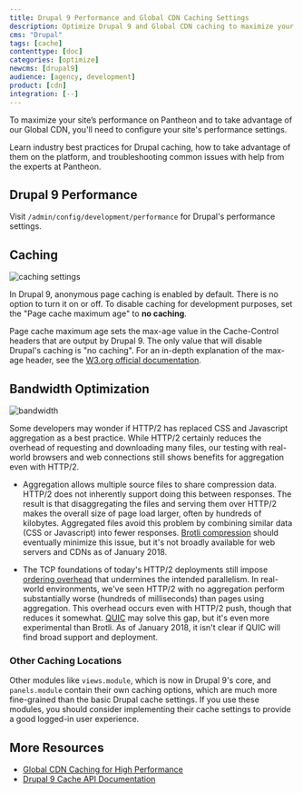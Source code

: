 ```yaml
---
title: Drupal 9 Performance and Global CDN Caching Settings
description: Optimize Drupal 9 and Global CDN caching to maximize your Pantheon site's performance.
cms: "Drupal"
tags: [cache]
contenttype: [doc]
categories: [optimize]
newcms: [drupal9]
audience: [agency, development]
product: [cdn]
integration: [--]
---
```


To maximize your site’s performance on Pantheon and to take advantage of our Global CDN, you'll need to configure your site's performance settings.

<Enablement title="Agency WebOps Training" link="https://pantheon.io/learn-pantheon?docs" campaign="docs-webops">

Learn industry best practices for Drupal caching, how to take advantage of them on the platform, and troubleshooting common issues with help from the experts at Pantheon.

</Enablement>

## Drupal 9 Performance 

Visit `/admin/config/development/performance` for Drupal's performance settings.

## Caching

![caching settings](../images/drupal-8-performance-settings.png)

In Drupal 9, anonymous page caching is enabled by default. There is no option to turn it on or off. To disable caching for development purposes, set the "Page cache maximum age" to **no caching**.

Page cache maximum age sets the max-age value in the Cache-Control headers that are output by Drupal 9. The only value that will disable Drupal's caching is "no caching". For an in-depth explanation of the max-age header, see the [W3.org official documentation](https://www.w3.org/Protocols/rfc2616/rfc2616-sec14.html#sec14.9.3).

## Bandwidth Optimization

![bandwidth](../images/drupal-8-bandwidth-optimization.png)

<Partial file="aggregation.md" />

Some developers may wonder if HTTP/2 has replaced CSS and Javascript aggregation as a best practice. While HTTP/2 certainly reduces the overhead of requesting and downloading many files, our testing with real-world browsers and web connections still shows benefits for aggregation even with HTTP/2.

* Aggregation allows multiple source files to share compression data. HTTP/2 does not inherently support doing this between responses. The result is that disaggregating the files and serving them over HTTP/2 makes the overall size of page load larger, often by hundreds of kilobytes. Aggregated files avoid this problem by combining similar data (CSS or Javascript) into fewer responses. [Brotli compression](https://en.wikipedia.org/wiki/Brotli) should eventually minimize this issue, but it's not broadly available for web servers and CDNs as of January 2018.

* The TCP foundations of today's HTTP/2 deployments still impose [ordering overhead](https://en.wikipedia.org/wiki/Head-of-line_blocking) that undermines the intended parallelism. In real-world environments, we've seen HTTP/2 with no aggregation perform substantially worse (hundreds of milliseconds) than pages using aggregation. This overhead occurs even with HTTP/2 push, though that reduces it somewhat. [QUIC](https://en.wikipedia.org/wiki/QUIC) may solve this gap, but it's even more experimental than Brotli. As of January 2018, it isn't clear if QUIC will find broad support and deployment.

### Other Caching Locations

Other modules like `views.module`, which is now in Drupal 9's core, and `panels.module` contain their own caching options, which are much more fine-grained than the basic Drupal cache settings. If you use these modules, you should consider implementing their cache settings to provide a good logged-in user experience.

## More Resources
- [Global CDN Caching for High Performance](/guides/global-cdn/global-cdn-caching)
- [Drupal 9 Cache API Documentation](https://api.drupal.org/api/drupal/core%21core.api.php/group/cache/9.0.x)
